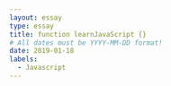 ```yaml
---
layout: essay
type: essay
title: function learnJavaScript {}
# All dates must be YYYY-MM-DD format!
date: 2019-01-18
labels:
  - Javascript
---
```

